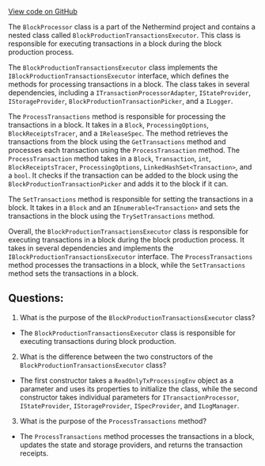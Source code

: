 [View code on GitHub](https://github.com/nethermindeth/nethermind/Nethermind.Consensus/Processing/BlockProcessor.BlockProductionTransactionsExecutor.cs)

The `BlockProcessor` class is a part of the Nethermind project and contains a nested class called `BlockProductionTransactionsExecutor`. This class is responsible for executing transactions in a block during the block production process. 

The `BlockProductionTransactionsExecutor` class implements the `IBlockProductionTransactionsExecutor` interface, which defines the methods for processing transactions in a block. The class takes in several dependencies, including a `ITransactionProcessorAdapter`, `IStateProvider`, `IStorageProvider`, `BlockProductionTransactionPicker`, and a `ILogger`. 

The `ProcessTransactions` method is responsible for processing the transactions in a block. It takes in a `Block`, `ProcessingOptions`, `BlockReceiptsTracer`, and a `IReleaseSpec`. The method retrieves the transactions from the block using the `GetTransactions` method and processes each transaction using the `ProcessTransaction` method. The `ProcessTransaction` method takes in a `Block`, `Transaction`, `int`, `BlockReceiptsTracer`, `ProcessingOptions`, `LinkedHashSet<Transaction>`, and a `bool`. It checks if the transaction can be added to the block using the `BlockProductionTransactionPicker` and adds it to the block if it can. 

The `SetTransactions` method is responsible for setting the transactions in a block. It takes in a `Block` and an `IEnumerable<Transaction>` and sets the transactions in the block using the `TrySetTransactions` method. 

Overall, the `BlockProductionTransactionsExecutor` class is responsible for executing transactions in a block during the block production process. It takes in several dependencies and implements the `IBlockProductionTransactionsExecutor` interface. The `ProcessTransactions` method processes the transactions in a block, while the `SetTransactions` method sets the transactions in a block.
## Questions: 
 1. What is the purpose of the `BlockProductionTransactionsExecutor` class?
- The `BlockProductionTransactionsExecutor` class is responsible for executing transactions during block production.

2. What is the difference between the two constructors of the `BlockProductionTransactionsExecutor` class?
- The first constructor takes a `ReadOnlyTxProcessingEnv` object as a parameter and uses its properties to initialize the class, while the second constructor takes individual parameters for `ITransactionProcessor`, `IStateProvider`, `IStorageProvider`, `ISpecProvider`, and `ILogManager`.

3. What is the purpose of the `ProcessTransactions` method?
- The `ProcessTransactions` method processes the transactions in a block, updates the state and storage providers, and returns the transaction receipts.
